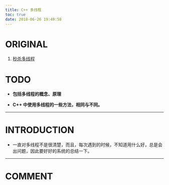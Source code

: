 ```yaml
---
title: C++ 多线程
toc: true
date: 2018-06-26 19:49:58
---
```



# ORIGINAL
  1. [秒杀多线程](https://blog.csdn.net/column/details/killthreadseries.html)



# TODO






  * **包括多线程的概念、原理**


  * **C++ 中使用多线程的一些方法，相同与不同。**





* * *





# INTRODUCTION






  * 一直对多线程不是很清楚，而且，每次遇到的时候，不知道用什么好，总是会出问题，因此要好好的系统的总结一下。


























* * *





# COMMENT
